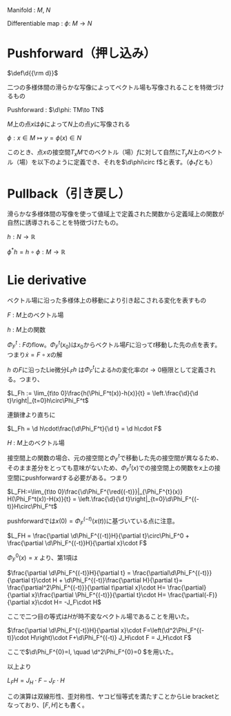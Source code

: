 Manifold : $M$, $N$

Differentiable map : $\phi$: $M \to N$

# Pushforward（押し込み）

$\def\d{{\rm d}}$

二つの多様体間の滑らかな写像によってベクトル場も写像されることを特徴づけるもの

Pushforward : $\d\phi: TM\to TN$

$M$上の点$x$は$\phi$によって$N$上の点$y$に写像される

$\phi : x \in M \mapsto y = \phi(x) \in N$

このとき、点$x$の接空間$T_xM$でのベクトル（場）$f$に対して自然に$T_yN$上のベクトル（場）を以下のように定義でき、それを$\d\phi\circ f$と表す。（$\phi_\ast f$とも）



# Pullback（引き戻し）

滑らかな多様体間の写像を使って値域上で定義された関数から定義域上の関数が自然に誘導されることを特徴づけたもの。

$h: N \to \mathbb R$

$\phi^\ast h = h\circ\phi : M \to \mathbb R$ 

# Lie derivative

ベクトル場に沿った多様体上の移動により引き起こされる変化を表すもの

$F$ : $M$上のベクトル場

$h$ : $M$上の関数

$\Phi_F^t$ : $F$のflow。$\Phi_F^t(x_0)$は$x_0$からベクトル場$F$に沿って$t$移動した先の点を表す。つまり$\dot{x}=F\circ x$の解

$h$ の$F$に沿ったLie微分$L_Fh$ は$\Phi_F^t$による$h$の変化率の$t\to 0$極限として定義される。つまり、

$L_Fh := \lim_{t\to 0}\frac{h(\Phi_F^t(x))-h(x)}{t} = \left.\frac{\d}{\d t}\right|_{t=0}h\circ\Phi_F^t$

連鎖律より直ちに

$L_Fh = \d h\cdot\frac{\d\Phi_F^t}{\d t} = \d h\cdot F$

$H$ : $M$上のベクトル場

接空間上の関数の場合、元の接空間と$\Phi_F^t$で移動した先の接空間が異なるため、そのまま差分をとっても意味がないため、$\Phi_F^t(x)$での接空間上の関数を$x$上の接空間にpushforwardする必要がある。つまり

$L_FH:=\lim_{t\to 0}\frac{\d\Phi_F^{\red{(-t)}}|_{\Phi_F^{t}(x)} H(\Phi_F^t(x))-H(x)}{t} = \left.\frac{\d}{\d t}\right|_{t=0}\d\Phi_F^{(-t)}H\circ\Phi_F^t$

pushforwardでは$x(0) = \Phi_F^{(-t)}(x(t))$に基づいている点に注意。

$L_FH = \frac{\partial \d\Phi_F^{(-t)}H}{\partial t}\circ\Phi_F^0 + \frac{\partial \d\Phi_F^{(-t)}H}{\partial x}\cdot F$

$\Phi_F^0(x) = x$ より、第1項は

$\frac{\partial \d\Phi_F^{(-t)}H}{\partial t} = \frac{\partial\d\Phi_F^{(-t)}}{\partial t}\cdot H + \d\Phi_F^{(-t)}\frac{\partial H}{\partial t}= \frac{\partial^2\Phi_F^{(-t)}}{\partial t\partial x}\cdot H= \frac{\partial}{\partial x}\frac{\partial \Phi_F^{(-t)}}{\partial t}\cdot H= \frac{\partial(-F)}{\partial x}\cdot H= -J_F\cdot H$

ここで二つ目の等式は$H$が時不変なベクトル場であることを用いた。

$\frac{\partial \d\Phi_F^{(-t)}H}{\partial x}\cdot F=\left(\d^2\Phi_F^{(-t)}\cdot H\right)\cdot F+\d\Phi_F^{(-t)} J_H\cdot F = J_H\cdot F$

ここで$\d\Phi_F^{0}=I,  \quad \d^2\Phi_F^{0}=0 $を用いた。

以上より

$L_FH = J_H\cdot F - J_ F\cdot H$

この演算は双線形性、歪対称性、ヤコビ恒等式を満たすことからLie bracketとなっており、$[F,H]$とも書く。